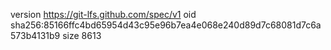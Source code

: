 version https://git-lfs.github.com/spec/v1
oid sha256:85166ffc4bd65954d43c95e96b7ea4e068e240d89d7c68081d7c6a573b4131b9
size 8613
